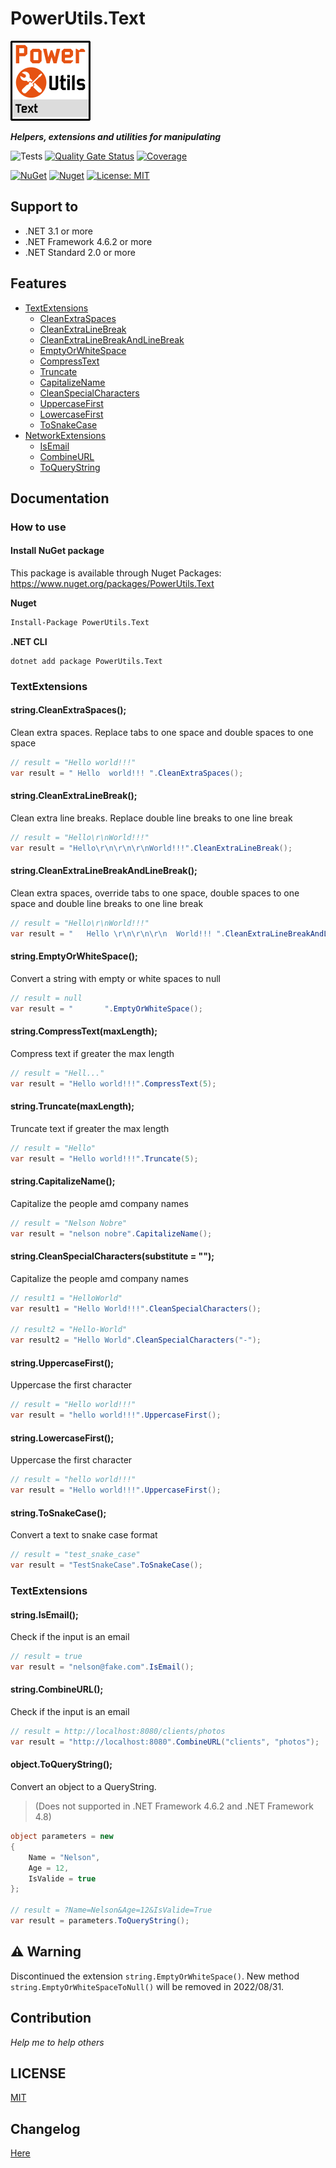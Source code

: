 # PowerUtils.Text

![Logo](https://raw.githubusercontent.com/TechNobre/PowerUtils.Text/main/assets/logo/logo_128x128.png)

***Helpers, extensions and utilities for manipulating***

![Tests](https://github.com/TechNobre/PowerUtils.Text/actions/workflows/test-project.yml/badge.svg)
[![Quality Gate Status](https://sonarcloud.io/api/project_badges/measure?project=TechNobre_PowerUtils.Text&metric=alert_status)](https://sonarcloud.io/summary/new_code?id=TechNobre_PowerUtils.Text)
[![Coverage](https://sonarcloud.io/api/project_badges/measure?project=TechNobre_PowerUtils.Text&metric=coverage)](https://sonarcloud.io/summary/new_code?id=TechNobre_PowerUtils.Text)

[![NuGet](https://img.shields.io/nuget/v/PowerUtils.Text.svg)](https://www.nuget.org/packages/PowerUtils.Text)
[![Nuget](https://img.shields.io/nuget/dt/PowerUtils.Text.svg)](https://www.nuget.org/packages/PowerUtils.Text)
[![License: MIT](https://img.shields.io/github/license/TechNobre/PowerUtils.Text.svg)](https://github.com/TechNobre/PowerUtils.Text/blob/main/LICENSE)



## Support to
- .NET 3.1 or more
- .NET Framework 4.6.2 or more
- .NET Standard 2.0 or more



## Features

- [TextExtensions](#TextExtensions)
  - [CleanExtraSpaces](#string.CleanExtraSpaces)
  - [CleanExtraLineBreak](#string.CleanExtraLineBreak)
  - [CleanExtraLineBreakAndLineBreak](#string.CleanExtraLineBreakAndLineBreak)
  - [EmptyOrWhiteSpace](#string.EmptyOrWhiteSpace)
  - [CompressText](#string.CompressText)
  - [Truncate](#string.Truncate)
  - [CapitalizeName](#string.CapitalizeName)
  - [CleanSpecialCharacters](#string.CleanSpecialCharacters)
  - [UppercaseFirst](#string.UppercaseFirst)
  - [LowercaseFirst](#string.LowercaseFirst)
  - [ToSnakeCase](#string.ToSnakeCase)
- [NetworkExtensions](#NetworkExtensions)
  - [IsEmail](#string.IsEmail)
  - [CombineURL](#string.CombineURL)
  - [ToQueryString](#object.ToQueryString)



## Documentation

### How to use

#### Install NuGet package
This package is available through Nuget Packages: https://www.nuget.org/packages/PowerUtils.Text

**Nuget**
```bash
Install-Package PowerUtils.Text
```

**.NET CLI**
```
dotnet add package PowerUtils.Text
```



### TextExtensions <a name="TextExtensions"></a>

#### string.CleanExtraSpaces(); <a name="string.CleanExtraSpaces"></a>
Clean extra spaces. Replace tabs to one space and double spaces to one space

```csharp
// result = "Hello world!!!"
var result = " Hello  world!!! ".CleanExtraSpaces();
```

#### string.CleanExtraLineBreak(); <a name="string.CleanExtraLineBreak"></a>
Clean extra line breaks. Replace double line breaks to one line break

```csharp
// result = "Hello\r\nWorld!!!"
var result = "Hello\r\n\r\n\r\nWorld!!!".CleanExtraLineBreak();
```

#### string.CleanExtraLineBreakAndLineBreak(); <a name="string.CleanExtraLineBreakAndLineBreak"></a>
Clean extra spaces, override tabs to one space, double spaces to one space and double line breaks to one line break

```csharp
// result = "Hello\r\nWorld!!!"
var result = "   Hello \r\n\r\n\r\n  World!!! ".CleanExtraLineBreakAndLineBreak();
```

#### string.EmptyOrWhiteSpace(); <a name="string.EmptyOrWhiteSpace"></a>
Convert a string with empty or white spaces to null

```csharp
// result = null
var result = "       ".EmptyOrWhiteSpace();
```

#### string.CompressText(maxLength); <a name="string.CompressText"></a>
Compress text if greater the max length

```csharp
// result = "Hell..."
var result = "Hello world!!!".CompressText(5);
```

#### string.Truncate(maxLength); <a name="string.Truncate"></a>
Truncate text if greater the max length

```csharp
// result = "Hello"
var result = "Hello world!!!".Truncate(5);
```

#### string.CapitalizeName(); <a name="string.CapitalizeName"></a>
Capitalize the people amd company names

```csharp
// result = "Nelson Nobre"
var result = "nelson nobre".CapitalizeName();
```

#### string.CleanSpecialCharacters(substitute = ""); <a name="string.CleanSpecialCharacters"></a>
Capitalize the people amd company names

```csharp
// result1 = "HelloWorld"
var result1 = "Hello World!!!".CleanSpecialCharacters();

// result2 = "Hello-World"
var result2 = "Hello World".CleanSpecialCharacters("-");
```

#### string.UppercaseFirst(); <a name="string.UppercaseFirst"></a>
Uppercase the first character

```csharp
// result = "Hello world!!!"
var result = "hello world!!!".UppercaseFirst();
```

#### string.LowercaseFirst(); <a name="string.LowercaseFirst"></a>
Uppercase the first character

```csharp
// result = "hello world!!!"
var result = "Hello world!!!".UppercaseFirst();
```

#### string.ToSnakeCase(); <a name="string.ToSnakeCase"></a>
Convert a text to snake case format

```csharp
// result = "test_snake_case"
var result = "TestSnakeCase".ToSnakeCase();
```



### TextExtensions <a name="TextExtensions"></a>

#### string.IsEmail(); <a name="string.IsEmail"></a>
Check if the input is an email

```csharp
// result = true
var result = "nelson@fake.com".IsEmail();
```

#### string.CombineURL(); <a name="string.CombineURL"></a>
Check if the input is an email

```csharp
// result = http://localhost:8080/clients/photos
var result = "http://localhost:8080".CombineURL("clients", "photos");
```

#### object.ToQueryString(); <a name="object.ToQueryString"></a>
Convert an object to a QueryString. 
> (Does not supported in .NET Framework 4.6.2 and .NET Framework 4.8)

```csharp
object parameters = new
{
    Name = "Nelson",
    Age = 12,
    IsValide = true
};

// result = ?Name=Nelson&Age=12&IsValide=True
var result = parameters.ToQueryString();
```



## :warning: Warning
Discontinued the extension `string.EmptyOrWhiteSpace()`. New method `string.EmptyOrWhiteSpaceToNull()` will be removed in 2022/08/31.



## Contribution

*Help me to help others*



## LICENSE

[MIT](https://github.com/TechNobre/PowerUtils.Text/blob/main/LICENSE)



## Changelog

[Here](./CHANGELOG.md)
